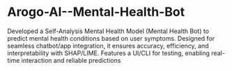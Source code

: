 # Arogo-AI--Mental-Health-Bot
Developed a Self-Analysis Mental Health Model (Mental Health Bot) to predict mental health conditions based on user symptoms. Designed for seamless chatbot/app integration, it ensures accuracy, efficiency, and interpretability with SHAP/LIME. Features a UI/CLI for testing, enabling real-time interaction and reliable predictions
